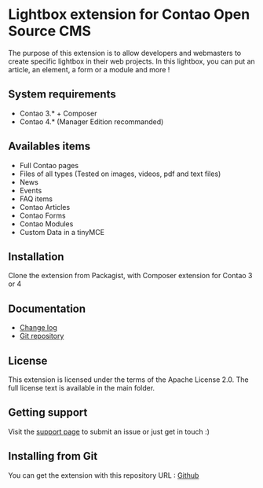 Lightbox extension for Contao Open Source CMS
======================

The purpose of this extension is to allow developers and webmasters to create specific lightbox in their web projects.
In this lightbox, you can put an article, an element, a form or a module and more !

System requirements
-------------------

 * Contao 3.* + Composer
 * Contao 4.* (Manager Edition recommanded)

Availables items
-------------------

 * Full Contao pages
 * Files of all types (Tested on images, videos, pdf and text files)
 * News
 * Events
 * FAQ items
 * Contao Articles
 * Contao Forms
 * Contao Modules
 * Custom Data in a tinyMCE

Installation
------------

Clone the extension from Packagist, with Composer extension for Contao 3 or 4

Documentation
-------------

 * [Change log][1]
 * [Git repository][2]


License
-------

This extension is licensed under the terms of the Apache License 2.0. The full license text is
available in the main folder.


Getting support
---------------

Visit the [support page][3] to submit an issue or just get in touch :)


Installing from Git
-------------------

You can get the extension with this repository URL : [Github][2]

[1]: CHANGELOG.md
[2]: https://github.com/webexmachina/contao-lightbox
[3]: https://www.webexmachina.fr/